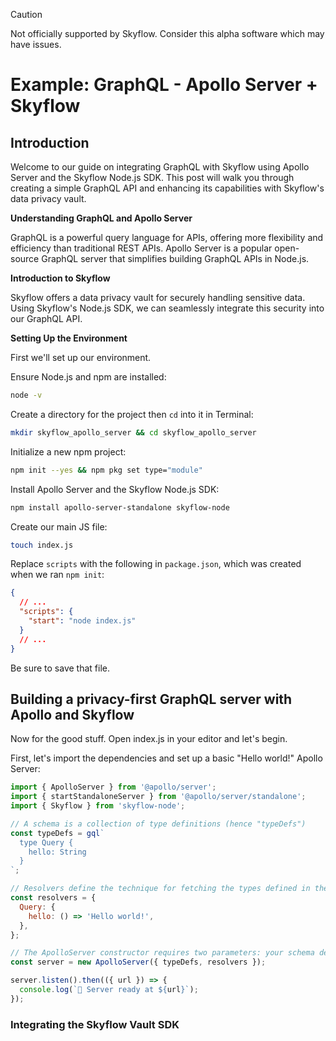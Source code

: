 > [!CAUTION]
> Not officially supported by Skyflow. Consider this alpha software which may have issues.

# Example: GraphQL - Apollo Server + Skyflow

## Introduction

Welcome to our guide on integrating GraphQL with Skyflow using Apollo Server and the Skyflow Node.js SDK. This post will walk you through creating a simple GraphQL API and enhancing its capabilities with Skyflow's data privacy vault.

**Understanding GraphQL and Apollo Server**

GraphQL is a powerful query language for APIs, offering more flexibility and efficiency than traditional REST APIs. Apollo Server is a popular open-source GraphQL server that simplifies building GraphQL APIs in Node.js.

**Introduction to Skyflow**

Skyflow offers a data privacy vault for securely handling sensitive data. Using Skyflow's Node.js SDK, we can seamlessly integrate this security into our GraphQL API.

**Setting Up the Environment**

First we'll set up our environment.

Ensure Node.js and npm are installed:

```bash
node -v
```

Create a directory for the project then `cd` into it in Terminal:

```bash
mkdir skyflow_apollo_server && cd skyflow_apollo_server
```

Initialize a new npm project:

```bash
npm init --yes && npm pkg set type="module"
```

Install Apollo Server and the Skyflow Node.js SDK: 

```bash
npm install apollo-server-standalone skyflow-node
```

Create our main JS file:

```bash
touch index.js
```

Replace `scripts` with the following in `package.json`, which was created when we ran `npm init`:

```json
{
  // ...
  "scripts": {
    "start": "node index.js"
  }
  // ...
}
```

Be sure to save that file.


## Building a privacy-first GraphQL server with Apollo and Skyflow

Now for the good stuff. Open index.js in your editor and let's begin.

First, let's import the dependencies and set up a basic "Hello world!" Apollo Server:

```javascript
import { ApolloServer } from '@apollo/server';
import { startStandaloneServer } from '@apollo/server/standalone';
import { Skyflow } from 'skyflow-node';

// A schema is a collection of type definitions (hence "typeDefs")
const typeDefs = gql`
  type Query {
    hello: String
  }
`;

// Resolvers define the technique for fetching the types defined in the schema
const resolvers = {
  Query: {
    hello: () => 'Hello world!',
  },
};

// The ApolloServer constructor requires two parameters: your schema definition and your set of resolvers
const server = new ApolloServer({ typeDefs, resolvers });

server.listen().then(({ url }) => {
  console.log(`🚀 Server ready at ${url}`);
});
```

### Integrating the Skyflow Vault SDK

